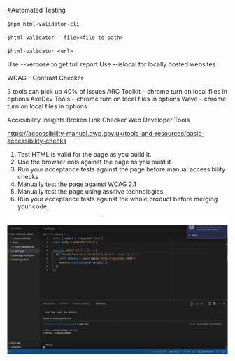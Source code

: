 #Automated Testing

`$npm html-validator-cli`

`$html-validator --file=<file to path>`

`$html-validator <url>`

Use --verbose to get full report
Use --islocal for locally hosted websites

WCAG - Contrast Checker

3 tools can pick up 40% of issues
ARC Toolkit – chrome turn on local files in options
AxeDev Tools – chrome turn on local files in options
Wave – chrome turn on local files in options

Accesibility  Insights
Broken Link Checker
Web Developer Tools

https://accessibility-manual.dwp.gov.uk/tools-and-resources/basic-accessibility-checks

1. Test HTML is valid for the page as you build it.
2. Use the browser ools against the page as you build it
3. Run your acceptance tests against the page before manual accessibility checks
4. Manually test the page against WCAG 2.1
5. Manually test the page using assitive technologies
6. Run your acceptance tests against the whole product before merging your code


![pally image](./pally.PNG)



